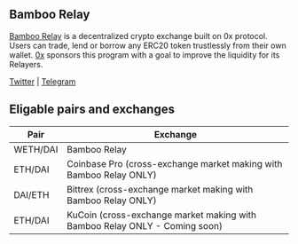 ## Bamboo Relay
[Bamboo Relay](https://bamboorelay.com/) is a decentralized crypto exchange built on 0x protocol. Users can trade, lend or borrow any ERC20 token trustlessly from their own wallet. [0x](https://0x.org/) sponsors this program with a goal to improve the liquidity for its Relayers.  

[Twitter](https://twitter.com/BambooRelay) | [Telegram](https://t.me/bamboorelay)

## Eligable pairs and exchanges
Pair | Exchange 
---|--- 
 WETH/DAI | Bamboo Relay
 ETH/DAI | Coinbase Pro (cross-exchange market making with Bamboo Relay ONLY)
 DAI/ETH | Bittrex (cross-exchange market making with Bamboo Relay ONLY)
 ETH/DAI | KuCoin (cross-exchange market making with Bamboo Relay ONLY - Coming soon)
